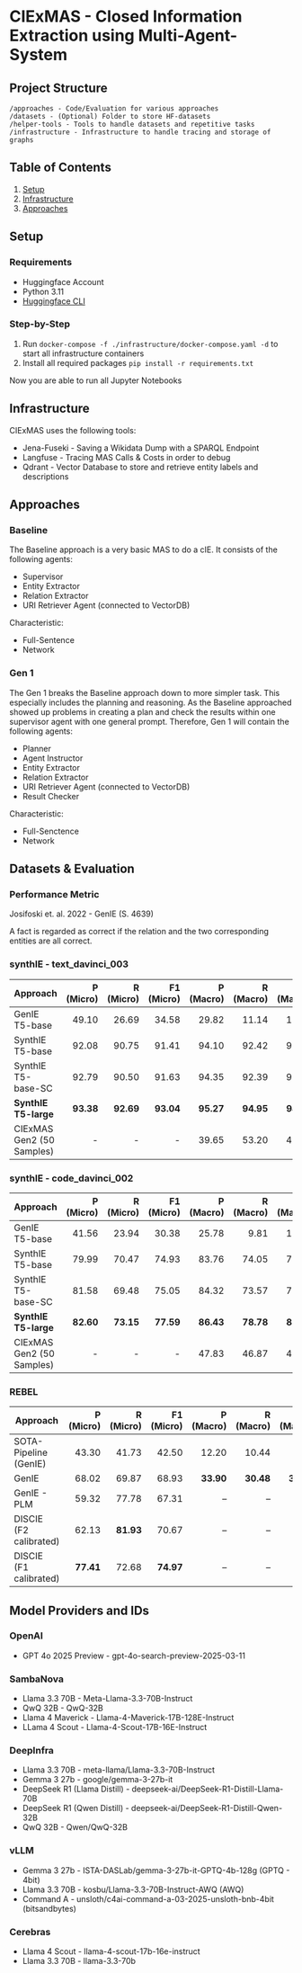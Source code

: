 # CIExMAS - Closed Information Extraction using Multi-Agent-System

## Project Structure

```
/approaches - Code/Evaluation for various approaches
/datasets - (Optional) Folder to store HF-datasets
/helper-tools - Tools to handle datasets and repetitive tasks
/infrastructure - Infrastructure to handle tracing and storage of graphs
```

## Table of Contents

1. [Setup](#setup)
2. [Infrastructure](#infrastructure)
3. [Approaches](#approaches)

## Setup

### Requirements

- Huggingface Account
- Python 3.11
- [Huggingface CLI](https://huggingface.co/docs/huggingface_hub/guides/cli)

### Step-by-Step

1. Run `docker-compose -f ./infrastructure/docker-compose.yaml -d` to start all infrastructure containers
2. Install all required packages `pip install -r requirements.txt`

Now you are able to run all Jupyter Notebooks

## Infrastructure

CIExMAS uses the following tools:

- Jena-Fuseki - Saving a Wikidata Dump with a SPARQL Endpoint
- Langfuse - Tracing MAS Calls & Costs in order to debug
- Qdrant - Vector Database to store and retrieve entity labels and descriptions

## Approaches

### Baseline

The Baseline approach is a very basic MAS to do a cIE. It consists of the following agents:

- Supervisor
- Entity Extractor
- Relation Extractor
- URI Retriever Agent (connected to VectorDB)

Characteristic:

- Full-Sentence
- Network

### Gen 1

The Gen 1 breaks the Baseline approach down to more simpler task. This especially includes the planning and reasoning. As the Baseline approached showed up problems in creating a plan and check the results within one supervisor agent with one general prompt. Therefore, Gen 1 will contain the following agents:

- Planner
- Agent Instructor
- Entity Extractor
- Relation Extractor
- URI Retriever Agent (connected to VectorDB)
- Result Checker

Characteristic:

- Full-Senctence
- Network

## Datasets & Evaluation

### Performance Metric

Josifoski et. al. 2022 - GenIE (S. 4639)

A fact is regarded as correct if the relation and the two corresponding entities are all correct.

### synthIE - text_davinci_003

| Approach                  | P (Micro) | R (Micro) | F1 (Micro) | P (Macro) | R (Macro) | F1 (Macro) |
| ------------------------- | --------: | --------: | ---------: | --------: | --------: | ---------: |
| GenIE T5-base             |     49.10 |     26.69 |      34.58 |     29.82 |     11.14 |      13.94 |
| SynthIE T5-base           |     92.08 |     90.75 |      91.41 |     94.10 |     92.42 |      93.05 |
| SynthIE T5-base-SC        |     92.79 |     90.50 |      91.63 |     94.35 |     92.39 |      93.15 |
| **SynthIE T5-large**      | **93.38** | **92.69** |  **93.04** | **95.27** | **94.95** |  **94.99** |
| CIExMAS Gen2 (50 Samples) |         - |         - |          - |     39.65 |     53.20 |      43.90 |

### synthIE - code_davinci_002

| Approach                  | P (Micro) | R (Micro) | F1 (Micro) | P (Macro) | R (Macro) | F1 (Macro) |
| ------------------------- | --------: | --------: | ---------: | --------: | --------: | ---------: |
| GenIE T5-base             |     41.56 |     23.94 |      30.38 |     25.78 |      9.81 |      12.12 |
| SynthIE T5-base           |     79.99 |     70.47 |      74.93 |     83.76 |     74.05 |      77.91 |
| SynthIE T5-base-SC        |     81.58 |     69.48 |      75.05 |     84.32 |     73.57 |      77.88 |
| **SynthIE T5-large**      | **82.60** | **73.15** |  **77.59** | **86.43** | **78.78** |  **81.95** |
| CIExMAS Gen2 (50 Samples) |         - |         - |          - |     47.83 |     46.87 |      45.73 |

### REBEL

| Approach               | P (Micro) | R (Micro) | F1 (Micro) | P (Macro) | R (Macro) | F1 (Macro) |
| ---------------------- | --------: | --------: | ---------: | --------: | --------: | ---------: |
| SOTA-Pipeline (GenIE)  |     43.30 |     41.73 |      42.50 |     12.20 |     10.44 |       9.48 |
| GenIE                  |     68.02 |     69.87 |      68.93 | **33.90** | **30.48** |  **30.46** |
| GenIE - PLM            |     59.32 |     77.78 |      67.31 |         – |         – |          – |
| DISCIE (F2 calibrated) |     62.13 | **81.93** |      70.67 |         – |         – |          – |
| DISCIE (F1 calibrated) | **77.41** |     72.68 |  **74.97** |         – |         – |          – |

## Model Providers and IDs

### OpenAI

- GPT 4o 2025 Preview - gpt-4o-search-preview-2025-03-11

### SambaNova

- Llama 3.3 70B - Meta-Llama-3.3-70B-Instruct
- QwQ 32B - QwQ-32B
- Llama 4 Maverick - Llama-4-Maverick-17B-128E-Instruct
- LLama 4 Scout - Llama-4-Scout-17B-16E-Instruct

### DeepInfra

- Llama 3.3 70B - meta-llama/Llama-3.3-70B-Instruct
- Gemma 3 27b - google/gemma-3-27b-it
- DeepSeek R1 (Llama Distill) - deepseek-ai/DeepSeek-R1-Distill-Llama-70B
- DeepSeek R1 (Qwen Distill) - deepseek-ai/DeepSeek-R1-Distill-Qwen-32B
- QwQ 32B - Qwen/QwQ-32B

### vLLM

- Gemma 3 27b - ISTA-DASLab/gemma-3-27b-it-GPTQ-4b-128g (GPTQ - 4bit)
- Llama 3.3 70B - kosbu/Llama-3.3-70B-Instruct-AWQ (AWQ)
- Command A - unsloth/c4ai-command-a-03-2025-unsloth-bnb-4bit (bitsandbytes)

### Cerebras

- Llama 4 Scout - llama-4-scout-17b-16e-instruct
- Llama 3.3 70B - llama-3.3-70b
